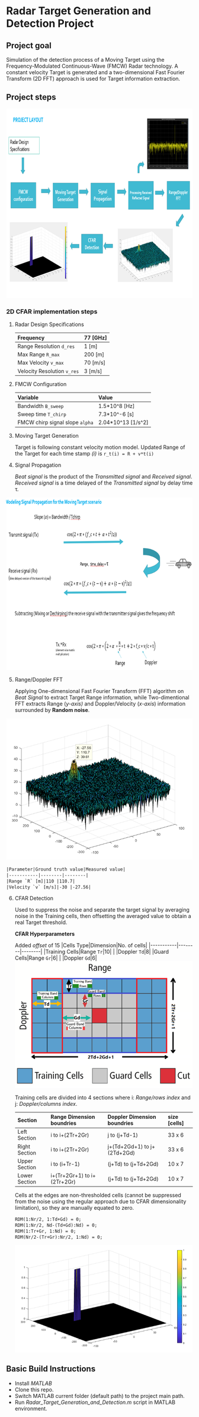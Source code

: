 # **Radar Target Generation and Detection Project**

## Project goal
Simulation of the detection process of a Moving Target using the Frequency-Modulated Continuous-Wave (FMCW) Radar technology. A constant velocity Target is generated and a two-dimensional Fast Fourier Transform (2D FFT) approach is used for Target information extraction.

## Project steps

<img src="./imgs/1_project_layout.png" alt="Project Layout" width="900" height="511">

### 2D CFAR implementation steps 
1. Radar Design Specifications

    |Frequency|77 [GHz]|
    |-----------|--------|
    |Range Resolution `d_res`|1 [m]|
    |Max Range `R_max`|200 [m]|
    |Max Velocity `v_max`|70 [m/s]|
    |Velocity Resolution `v_res`|3 [m/s]|

2. FMCW Configuration

    |Variable|Value|
    |-----------|--------|
    |Bandwidth `B_sweep`|1.5*10^8 [Hz]|
    |Sweep time `T_chirp`|7.3*10^-6 [s]|
    |FMCW chirp signal slope `alpha`|2.04*10^13 [1/s^2]|

3. Moving Target Generation
   
   Target is following constant velocity motion model. Updated Range of the Target for each time stamp _(i)_ is `r_t(i) = R + v*t(i)`

4. Signal Propagation
    
    _Beat signal_ is the product of the _Transmitted signal_ and _Received signal_. _Received signal_ is a time delayed of the _Transmitted signal_ by delay time τ. 
<img src="./imgs/2_signal_propagation.png" alt="Propagation formulas" width="800" height="465">

5. Range/Doppler FFT

    Applying One-dimensional Fast Fourier Transform (FFT) algorithm on _Beat Signal_ to extract Target Range information, while Two-dimentional FFT extracts Range (_y-axis)_ and Doppler/Velocity (_x-axis_) information surrounded by **Random noise**.
<img src="./imgs/3_2DFFT.png" alt="2D FFT">

    |Parameter|Ground truth value|Measured value|
    |-----------|--------|--------|
    |Range `R` [m]|110 |110.7|
    |Velocity `v` [m/s]|-30 |-27.56|

6. CFAR Detection

    Used to suppress the noise and separate the target signal by averaging noise in the Training cells, then offsetting the averaged value to obtain a real Target threshold.

    **CFAR Hyperparameters**
    
    Added _offset_ of 15
    |Cells Type|Dimension|No. of cells|
    |-----------|--------|--------|
    |Training Cells|Range `Tr`|10|
    |              |Doppler `Td`|8|
    |Guard Cells|Range `Gr`|6|
    |               |Doppler `Gd`|6|
    <img src="./imgs/4_2DCFAR.png" alt="2D CFAR Cells" width="500" height="342">

    Training cells are divided into 4 sections where i: _Range/rows index_ and j: _Doppler/columns index_.
    
    |Section|Range Dimension boundries|Doppler Dimension boundries|size [cells]|
    |-----------|--------|--------|--------|
    |Left Section|i to i+(2Tr+2Gr)|j to (j+Td-1)|33 x 6|
    |Right Section|i to i+(2Tr+2Gr)|j+(Td+2Gd+1) to j+(2Td+2Gd)|33 x 6|
    |Upper Section| i to (i+Tr-1) | (j+Td) to (j+Td+2Gd)|10 x 7|
    |Lower Section|i+(Tr+2Gr+1) to i+(2Tr+2Gr)|(j+Td) to (j+Td+2Gd)|10 x 7|

    Cells at the edges are non-thresholded cells (cannot be suppressed from the noise using the regular approach due to CFAR dimensionality limitation), so they are manually equated to zero.
    
    ```
    RDM(1:Nr/2, 1:Td+Gd) = 0;
    RDM(1:Nr/2, Nd-(Td+Gd):Nd) = 0;
    RDM(1:Tr+Gr, 1:Nd) = 0;
    RDM(Nr/2-(Tr+Gr):Nr/2, 1:Nd) = 0; 
    ```
    <img src="./imgs/5_CFAR_Output.png" alt="CFAR Output">


## Basic Build Instructions

- Install _MATLAB_
- Clone this repo. 
- Switch MATLAB current folder (default path) to the project main path.
- Run _Radar_Target_Generation_and_Detection.m_ script in MATLAB environment.

